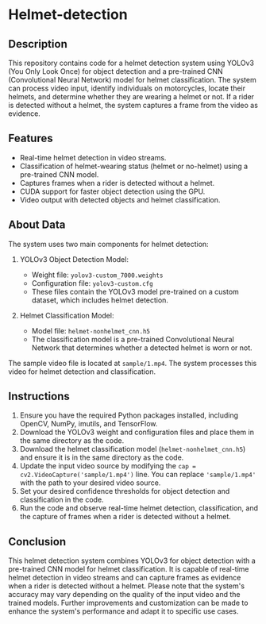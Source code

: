 # Helmet-detection

## Description
This repository contains code for a helmet detection system using YOLOv3 (You Only Look Once) for object detection and a pre-trained CNN (Convolutional Neural Network) model for helmet classification. The system can process video input, identify individuals on motorcycles, locate their helmets, and determine whether they are wearing a helmet or not. If a rider is detected without a helmet, the system captures a frame from the video as evidence.

## Features
- Real-time helmet detection in video streams.
- Classification of helmet-wearing status (helmet or no-helmet) using a pre-trained CNN model.
- Captures frames when a rider is detected without a helmet.
- CUDA support for faster object detection using the GPU.
- Video output with detected objects and helmet classification.

## About Data
The system uses two main components for helmet detection:

1. YOLOv3 Object Detection Model:
   - Weight file: `yolov3-custom_7000.weights`
   - Configuration file: `yolov3-custom.cfg`
   - These files contain the YOLOv3 model pre-trained on a custom dataset, which includes helmet detection.

2. Helmet Classification Model:
   - Model file: `helmet-nonhelmet_cnn.h5`
   - The classification model is a pre-trained Convolutional Neural Network that determines whether a detected helmet is worn or not.

The sample video file is located at `sample/1.mp4`. The system processes this video for helmet detection and classification.

## Instructions
1. Ensure you have the required Python packages installed, including OpenCV, NumPy, imutils, and TensorFlow.
2. Download the YOLOv3 weight and configuration files and place them in the same directory as the code.
3. Download the helmet classification model (`helmet-nonhelmet_cnn.h5`) and ensure it is in the same directory as the code.
4. Update the input video source by modifying the `cap = cv2.VideoCapture('sample/1.mp4')` line. You can replace `'sample/1.mp4'` with the path to your desired video source.
5. Set your desired confidence thresholds for object detection and classification in the code.
6. Run the code and observe real-time helmet detection, classification, and the capture of frames when a rider is detected without a helmet.

## Conclusion
This helmet detection system combines YOLOv3 for object detection with a pre-trained CNN model for helmet classification. It is capable of real-time helmet detection in video streams and can capture frames as evidence when a rider is detected without a helmet. Please note that the system's accuracy may vary depending on the quality of the input video and the trained models. Further improvements and customization can be made to enhance the system's performance and adapt it to specific use cases.
